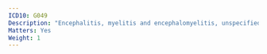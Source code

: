 ```yaml
---
ICD10: G049
Description: "Encephalitis, myelitis and encephalomyelitis, unspecified"
Matters: Yes
Weight: 1
---
```

